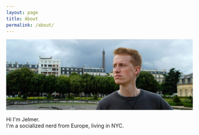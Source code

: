 ```yaml
---
layout: page
title: About
permalink: /about/
---
```


<p></p>

![Jelmer](/images/jelmer.jpg "Jelmer")



Hi I'm Jelmer.  
I'm a socialized nerd from Europe, living in NYC.